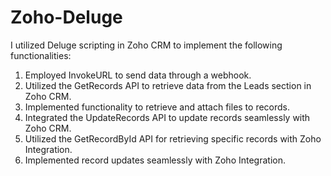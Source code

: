# Zoho-Deluge

I utilized Deluge scripting in Zoho CRM to implement the following functionalities:

1. Employed InvokeURL to send data through a webhook.
2. Utilized the GetRecords API to retrieve data from the Leads section in Zoho CRM.
3. Implemented functionality to retrieve and attach files to records.
4. Integrated the UpdateRecords API to update records seamlessly with Zoho CRM.
5. Utilized the GetRecordById API for retrieving specific records with Zoho Integration.
6. Implemented record updates seamlessly with Zoho Integration.
